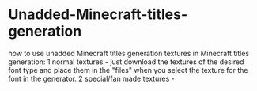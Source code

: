 # Unadded-Minecraft-titles-generation
how to use unadded Minecraft titles generation textures in Minecraft titles generation:
1 normal textures - just download the textures of the desired font type and place them in the "files" when you select the texture for the font in the generator.
2 special/fan made textures - 
